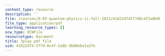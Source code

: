```yaml
---
content_type: resource
description: ''
file: /courses/8-05-quantum-physics-ii-fall-2013/41822d74577d0c4f2a8b9b00eba1a37e_8yvmHBGcNbg.pdf
file_type: application/pdf
learning_resource_types: []
ocw_type: OCWFile
resourcetype: Document
title: 3play pdf file
uid: 41822d74-577d-0c4f-2a8b-9b00eba1a37e
---
```

